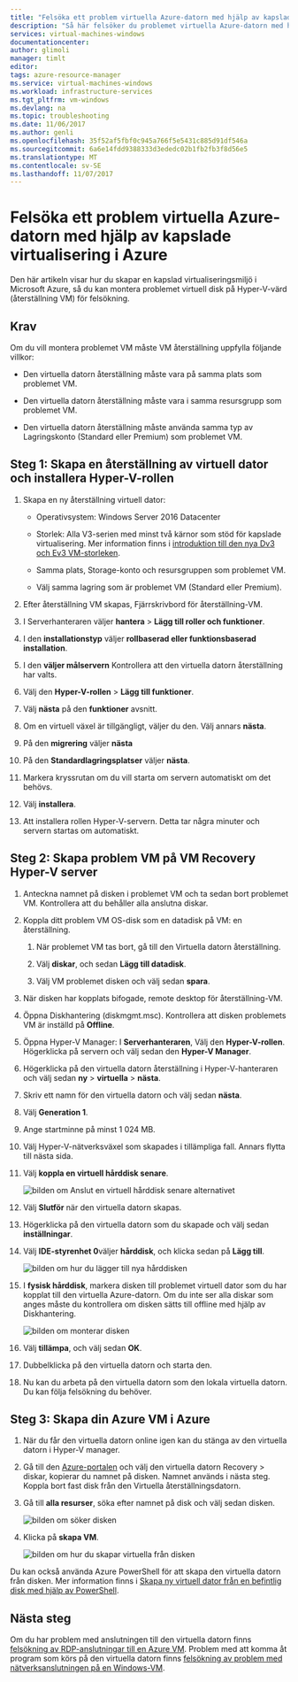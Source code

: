 ```yaml
---
title: "Felsöka ett problem virtuella Azure-datorn med hjälp av kapslade virtualisering i Azure | Microsoft Docs"
description: "Så här felsöker du problemet virtuella Azure-datorn med hjälp av kapslade virtualisering i Azure"
services: virtual-machines-windows
documentationcenter: 
author: glimoli
manager: timlt
editor: 
tags: azure-resource-manager
ms.service: virtual-machines-windows
ms.workload: infrastructure-services
ms.tgt_pltfrm: vm-windows
ms.devlang: na
ms.topic: troubleshooting
ms.date: 11/06/2017
ms.author: genli
ms.openlocfilehash: 35f52af5fbf0c945a766f5e5431c885d91df546a
ms.sourcegitcommit: 6a6e14fdd9388333d3ededc02b1fb2fb3f8d56e5
ms.translationtype: MT
ms.contentlocale: sv-SE
ms.lasthandoff: 11/07/2017
---
```

# <a name="troubleshoot-a-problem-azure-vm-by-using-nested-virtualization-in-azure"></a>Felsöka ett problem virtuella Azure-datorn med hjälp av kapslade virtualisering i Azure

Den här artikeln visar hur du skapar en kapslad virtualiseringsmiljö i Microsoft Azure, så du kan montera problemet virtuell disk på Hyper-V-värd (återställning VM) för felsökning.

## <a name="prerequisite"></a>Krav

Om du vill montera problemet VM måste VM återställning uppfylla följande villkor:

-   Den virtuella datorn återställning måste vara på samma plats som problemet VM.

-   Den virtuella datorn återställning måste vara i samma resursgrupp som problemet VM.

-   Den virtuella datorn återställning måste använda samma typ av Lagringskonto (Standard eller Premium) som problemet VM.

## <a name="step-1-create-a-recovery-vm-and-install-hyper-v-role"></a>Steg 1: Skapa en återställning av virtuell dator och installera Hyper-V-rollen

1.  Skapa en ny återställning virtuell dator:

    -  Operativsystem: Windows Server 2016 Datacenter

    -  Storlek: Alla V3-serien med minst två kärnor som stöd för kapslade virtualisering. Mer information finns i [introduktion till den nya Dv3 och Ev3 VM-storleken](https://azure.microsoft.com/blog/introducing-the-new-dv3-and-ev3-vm-sizes/).

    -  Samma plats, Storage-konto och resursgruppen som problemet VM.

    -  Välj samma lagring som är problemet VM (Standard eller Premium).

2.  Efter återställning VM skapas, Fjärrskrivbord för återställning-VM.

3.  I Serverhanteraren väljer **hantera** > **Lägg till roller och funktioner**.

4.  I den **installationstyp** väljer **rollbaserad eller funktionsbaserad installation**.

5.  I den **väljer målservern** Kontrollera att den virtuella datorn återställning har valts.

6.  Välj den **Hyper-V-rollen** > **Lägg till funktioner**.

7.  Välj **nästa** på den **funktioner** avsnitt.

8.  Om en virtuell växel är tillgängligt, väljer du den. Välj annars **nästa**.

9.  På den **migrering** väljer **nästa**

10. På den **Standardlagringsplatser** väljer **nästa**.

11. Markera kryssrutan om du vill starta om servern automatiskt om det behövs.

12. Välj **installera**.

13. Att installera rollen Hyper-V-servern. Detta tar några minuter och servern startas om automatiskt.

## <a name="step-2-create-the-problem-vm-on-the-recovery-vms-hyper-v-server"></a>Steg 2: Skapa problem VM på VM Recovery Hyper-V server

1.  Anteckna namnet på disken i problemet VM och ta sedan bort problemet VM. Kontrollera att du behåller alla anslutna diskar. 

2.  Koppla ditt problem VM OS-disk som en datadisk på VM: en återställning.

    1.  När problemet VM tas bort, gå till den Virtuella datorn återställning.

    2.  Välj **diskar**, och sedan **Lägg till datadisk**.

    3.  Välj VM problemet disken och välj sedan **spara**.

3.  När disken har kopplats bifogade, remote desktop för återställning-VM.

4.  Öppna Diskhantering (diskmgmt.msc). Kontrollera att disken problemets VM är inställd på **Offline**.

5.  Öppna Hyper-V Manager: I **Serverhanteraren**, Välj den **Hyper-V-rollen**. Högerklicka på servern och välj sedan den **Hyper-V Manager**.

6.  Högerklicka på den virtuella datorn återställning i Hyper-V-hanteraren och välj sedan **ny** > **virtuella** > **nästa**.

7.  Skriv ett namn för den virtuella datorn och välj sedan **nästa**.

8.  Välj **Generation 1**.

9.  Ange startminne på minst 1 024 MB.

10. Välj Hyper-V-nätverksväxel som skapades i tillämpliga fall. Annars flytta till nästa sida.

11. Välj **koppla en virtuell hårddisk senare**.

    ![bilden om Anslut en virtuell hårddisk senare alternativet](./media/troubleshoot-vm-by-use-nested-virtualization/attach-disk-later.png)

12. Välj **Slutför** när den virtuella datorn skapas.

13. Högerklicka på den virtuella datorn som du skapade och välj sedan **inställningar**.

14. Välj **IDE-styrenhet 0**väljer **hårddisk**, och klicka sedan på **Lägg till**.

    ![bilden om hur du lägger till nya hårddisken](./media/troubleshoot-vm-by-use-nested-virtualization/create-new-drive.png)    

15. I **fysisk hårddisk**, markera disken till problemet virtuell dator som du har kopplat till den virtuella Azure-datorn. Om du inte ser alla diskar som anges måste du kontrollera om disken sätts till offline med hjälp av Diskhantering.

    ![bilden om monterar disken](./media/troubleshoot-vm-by-use-nested-virtualization/mount-disk.png)  


17. Välj **tillämpa**, och välj sedan **OK**.

18. Dubbelklicka på den virtuella datorn och starta den.

19. Nu kan du arbeta på den virtuella datorn som den lokala virtuella datorn. Du kan följa felsökning du behöver.

## <a name="step-3-re-create-your-azure-vm-in-azure"></a>Steg 3: Skapa din Azure VM i Azure

1.  När du får den virtuella datorn online igen kan du stänga av den virtuella datorn i Hyper-V manager.

2.  Gå till den [Azure-portalen](https://portal.azure.com) och välj den virtuella datorn Recovery > diskar, kopierar du namnet på disken. Namnet används i nästa steg. Koppla bort fast disk från den Virtuella återställningsdatorn.

3.  Gå till **alla resurser**, söka efter namnet på disk och välj sedan disken.

     ![bilden om söker disken](./media/troubleshoot-vm-by-use-nested-virtualization/search-disk.png)     

4. Klicka på **skapa VM**.

     ![bilden om hur du skapar virtuella från disken](./media/troubleshoot-vm-by-use-nested-virtualization/create-vm-from-vhd.png) 

Du kan också använda Azure PowerShell för att skapa den virtuella datorn från disken. Mer information finns i [Skapa ny virtuell dator från en befintlig disk med hjälp av PowerShell](create-vm-specialized.md#create-the-new-vm). 

## <a name="next-steps"></a>Nästa steg

Om du har problem med anslutningen till den virtuella datorn finns [felsökning av RDP-anslutningar till en Azure VM](troubleshoot-rdp-connection.md). Problem med att komma åt program som körs på den virtuella datorn finns [felsökning av problem med nätverksanslutningen på en Windows-VM](troubleshoot-app-connection.md).
